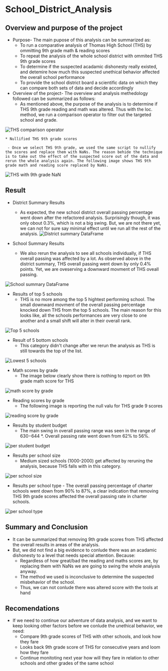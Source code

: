 # School_District_Analysis
## Overview and purpose of the project
   * Purpose- The main pupose of this analysis can be summarized as:
     - To run a comparative analysis of Thomas High School (THS) by ommitting 9th grade math & reading scores
     - To repeat the analysis of the whole school district with ommited THS 9th grade scores
     - To determine if the suspected acadamic dishonesty really existed, and detemire how much this suspected unethical behavior affected the overall school performance
     - To provide the school district board a scientific data on which they can compare both sets of data and decide accordingly
   * Overview of the project- The overview and analysis methedology followed can be summarized as follows:
     - As mentioned above, the purpose of the analysis is to determine if THS 9th grade reading and math was altered. Thus with the loc. method, we run a comparison operator to filter out the targeted school and grade.

![THS comparison operator](https://user-images.githubusercontent.com/89214854/136459887-f39e1337-34e3-42da-8611-9901268d6edf.png)

    * Nullified THS 9th grade scores
     
     - Once we select THS 9th grade, we used the same script to nullify the scores and replace them with NaNs. The reason behide the technique is to take out the effect of the suspected score out of the data and rerun the whole analysis again. The following image shows THS 9th grade math and reading score replaced by NaNs.

![THS with 9th grade NaN](https://user-images.githubusercontent.com/89214854/136459925-c375714d-beee-4223-8b12-99f0d6031fe2.png)


## Result

   * District Summary Results
     - As expected, the new school district overall passing percentage went down after the refactored analysis. Surprisingly though, it was only obout 0.3%, which is not a big swing. But, we are not there yet, we can not for sure say minimal effect until we run all the rest of the analysis.
![District summary DataFrame](https://user-images.githubusercontent.com/89214854/136460072-1a733afd-d86d-4fd1-941a-e86eba2a0573.png)

   * School Summary Results
     - We also rerun the analysis to see all schools individually, if THS overall passing was affected by a lot. As observed above in the district summary, THS overall passing went down by only 0.4% points. Yet, we are oveserving a downward movment of THS oveall passing.

![School summary DataFrame](https://user-images.githubusercontent.com/89214854/136460334-4f310af6-de49-4761-af70-7a0f1259d052.png)


   * Results of top 5 schools
     - THS is no more among the top 5 hightest performing school. The small downward movment of the overall passing percentage knocked down THS from the top 5 schools. The main reason for this looks like, all the schools performances are very close to one another and a small shift will alter in their overall rank.

![Top 5 schools](https://user-images.githubusercontent.com/89214854/136460113-e08c534f-3e84-4e92-b52e-4b90d58d75d1.png)


   * Result of 5 bottom schools
     - This category didn't change after we rerun the analysis as THS is still towards the top of the list.

![Lowest 5 schools](https://user-images.githubusercontent.com/89214854/136460145-717dfe67-e762-47f7-a1fe-fd083dc62ab7.png)

   * Math scores by grade
     - The image below clearly show there is nothing to report on 9th grade math score for THS
     
![math score by grade](https://user-images.githubusercontent.com/89214854/136619972-b3f269e6-e30b-4157-bd18-f1864a93b6a9.png)

   * Reading scores by grade
     - The following image is reporting the null valu for THS grade 9 scores

![reading score by grade](https://user-images.githubusercontent.com/89214854/136620029-496a27c7-9f91-4850-bd35-b6afc87fac4e.png)


   * Results by student budget
     - The main swing in overall passing range was seen in the range of $630-$644 *. Overall passing rate went down from 62% to 56%.
     
![per student budget](https://user-images.githubusercontent.com/89214854/136460283-e50ef19b-8144-4a22-aab6-3ff8f19b668c.png)

   * Results per school size
     - Medium sized schools (1000-2000) get affected by reruning the analysis, because THS falls with in this category. 

![per school size](https://user-images.githubusercontent.com/89214854/136460395-6229e5b0-31f1-422f-8285-873077003e5c.png)

   * Results per school type
    - The overall passing percentage of charter schools went down from 90% to 87%, a clear indication that removing THS 9th grade scores affected the overall passing rate in charter schools.

![per school type](https://user-images.githubusercontent.com/89214854/136460428-1414b7e0-7523-4e2c-923e-3ca6489bd545.png)


## Summary and Conclusion
  * It can be summarized that removing 9th grade scores from THS affected the overall results in areas of the analysis. 
  * But, we did not find a big evidence to conlude there was an acadamic dishonesty to a level that needs special attention. Because:
       - Regardless of how great/bad the reading and maths scores are, by replacing them with NaNs we are going to swing the whole analysis anyway.
       - The method we used is inconclusive to determine the suspected misbehavior of the school.
       - Thus, we can not conlude there was altered score with the tools at hand

## Recomendations
   
   * If we need to continue our adventure of data analysis, and we want to keep looking other factors before we conlude the unethical behavior, we need:
        - Compare 9th grade scores of THS with other schools, and look how they fare
        - Looks back 9th  grade score of THS for consecutive years and loom how they fare
        - Continue monitoting next year how will they fare in relation to other schools and other grades of the same school
    


